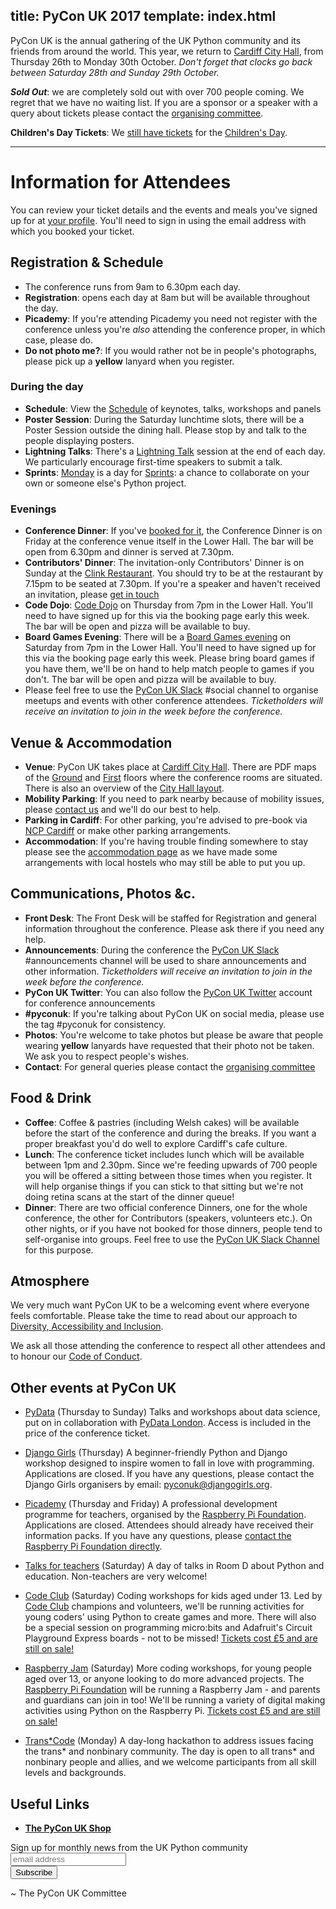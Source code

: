 title: PyCon UK 2017
template: index.html
---

PyCon UK is the annual gathering of the UK Python community and its friends from around the world.
This year, we return to [Cardiff City Hall](http://www.cardiffcityhall.com/),
from Thursday 26th to Monday 30th October. *Don't forget that clocks go back
between Saturday 28th and Sunday 29th October.*

**_Sold Out_**: we are completely sold out with over 700 people coming. We regret
that we have no waiting list. If you are a sponsor or a speaker with a query about
tickets please contact the [organising committee](/contact/).

**Children's Day Tickets**: We [still have tickets](https://hq.pyconuk.org/children/orders/new/) for the
[Children's Day](/education/).

* * *

# Information for Attendees

You can review your ticket details and the events and meals you've signed up for at
[your profile](https://hq.pyconuk.org/). You'll need to sign in using the email
address with which you booked your ticket.

## Registration & Schedule

* The conference runs from 9am to 6.30pm each day.
* **Registration**: opens each day at 8am but will be available throughout the day.
* **Picademy**: If you're attending Picademy you need not register with the conference
  unless you're _also_ attending the conference proper, in which case, please do.
* **Do not photo me?**: If you would rather not be in people's photographs, please
  pick up a **yellow** lanyard when you register.

### During the day

* **Schedule**: View the [Schedule](/schedule/) of keynotes, talks, workshops and panels
* **Poster Session**: During the Saturday lunchtime slots, there will be a Poster Session outside
  the dining hall. Please stop by and talk to the people displaying posters.
* **Lightning Talks**: There's a [Lightning Talk](/sessions/talks/lightning-talks/) session at the end of each day.
  We particularly encourage first-time speakers to submit a talk.
* **Sprints**: [Monday](/schedule/#monday) is a day for [Sprints](/sessions/workshops/sprint/): a chance to collaborate on
  your own or someone else's Python project.

### Evenings

* **Conference Dinner**: If you've [booked for it](https://hq.pyconuk.org/dinners/conference-dinner/),
  the Conference Dinner is on Friday at the conference venue itself in the
  Lower Hall. The bar will be open from 6.30pm and dinner is served at 7.30pm.
* **Contributors' Dinner**: The invitation-only Contributors' Dinner is on Sunday at the
  [Clink Restaurant](http://theclinkcharity.org/the-clink-restaurants/cardiff-wales/).
  You should try to be at the restaurant by 7.15pm to be seated at 7.30pm.
  If you're a speaker and haven't received an invitation, please [get in touch](/contact/)
* **Code Dojo**: [Code Dojo](/dojo/) on Thursday from 7pm in the Lower Hall.
  You'll need to have signed up for this via the booking page early this week.
  The bar will be open and pizza will be available to buy.
* **Board Games Evening**: There will be a [Board Games evening](/board-games/) on Saturday from 7pm
  in the Lower Hall.
  You'll need to have signed up for this via the booking page early this week.
  Please bring board games if you have them, we'll be on hand to help match
  people to games if you don't. The bar will be open and pizza will be
  available to buy.
* Please feel free to use the [PyCon UK Slack](https://pyconuk-2017.slack.com)
  #social channel to organise meetups and events with other conference attendees.
  _Ticketholders will receive an invitation to join in the week before the conference._

## Venue & Accommodation

* **Venue**: PyCon UK takes place at [Cardiff City Hall](http://www.cardiffcityhall.com/find-us).
  There are PDF maps of the [Ground](http://www.cardiffcityhall.com/groundfloorplan.pdf)
  and [First](http://www.cardiffcityhall.com/firstfloorplan.pdf) floors where the
  conference rooms are situated. There is also an overview of the [City Hall
  layout](http://www.cardiffcityhall.com/rooms).
* **Mobility Parking**: If you need to park nearby because of mobility issues,
  please [contact us](/contact/) and we'll do our best to help.
* **Parking in Cardiff**: For other parking, you're advised to pre-book via
  [NCP Cardiff](https://www.ncp.co.uk/parking-solutions/cities/cardiff)
  or make other parking arrangements.
* **Accommodation**: If you're having trouble finding somewhere to stay please see the
  [accommodation page](/accommodation/) as we have made some arrangements
  with local hostels who may still be able to put you up.

## Communications, Photos &c.

* **Front Desk**: The Front Desk will be staffed for Registration and general information
  throughout the conference. Please ask there if you need any help.
* **Announcements**: During the conference the [PyCon UK Slack](https://pyconuk-2017.slack.com)
  #announcements channel will be used to share announcements and other information.
  _Ticketholders will receive an invitation to join in the week before the conference._
* **PyCon UK Twitter**: You can also follow the [PyCon UK Twitter](https://twitter.com/pyconuk)
  account for conference announcements
* **#pyconuk**: If you're talking about PyCon UK on social media, please use the tag
  #pyconuk for consistency.
* **Photos**: You're welcome to take photos but please be aware that people wearing
  **yellow** lanyards have requested that their photo not be taken. We ask you
  to respect people's wishes.
* **Contact**: For general queries please contact the [organising committee](/contact/)

## Food & Drink

* **Coffee**: Coffee & pastries (including Welsh cakes) will be available before
  the start of the conference and during the breaks. If you want a proper
  breakfast you'd do well to explore Cardiff's cafe culture.
* **Lunch**: The conference ticket includes lunch which will be available between 1pm and 2.30pm.
  Since we're feeding upwards of 700 people you will be offered a sitting between those times
  when you register. It will help organise things if you can stick to that sitting
  but we're not doing retina scans at the start of the dinner queue!
* **Dinner**: There are two official conference Dinners, one for the whole conference,
  the other for Contributors (speakers, volunteers etc.). On other nights, or if
  you have not booked for those dinners, people tend to self-organise into
  groups. Feel free to use the [PyCon UK Slack Channel](https://pyconuk-2017.slack.com)
  for this purpose.

## Atmosphere

We very much want PyCon UK to be a welcoming event where everyone feels
comfortable. Please take the time to read about our approach to
[Diversity, Accessibility and Inclusion](/diversity-accessibility-inclusion/).

We ask all those attending the conference to respect all other attendees
and to honour our [Code of Conduct](/code-of-conduct/).

## Other events at PyCon UK

* [PyData](/pydata/) (Thursday to Sunday) Talks and workshops about data science, put on in collaboration with [PyData London](https://london.pydata.org/). Access is included in the price of the conference ticket.

* [Django Girls](https://djangogirls.org/pyconuk2017/) (Thursday) A beginner-friendly Python and Django workshop designed to inspire women to fall in love with programming. Applications are closed. If you have any questions, please contact the Django Girls organisers by email: [pyconuk@djangogirls.org](mailto:pyconuk@djangogirls.org).

* [Picademy](https://www.raspberrypi.org/training/picademy/) (Thursday and Friday) A professional development programme for teachers, organised by the [Raspberry Pi Foundation](https://www.raspberrypi.org/). Applications are closed. Attendees should already have received their information packs. If you have any questions, please [contact the Raspberry Pi Foundation directly](https://www.raspberrypi.org/contact/).

* [Talks for teachers](/schedule/#saturday) (Saturday) A day of talks in Room D about Python and education. Non-teachers are very welcome!

* [Code Club](/sessions/workshops/code-club/) (Saturday) Coding workshops for kids aged under 13. Led by [Code Club](https://www.codeclub.org.uk/) champions and volunteers, we'll be running activities for young coders' using Python to create games and more. There will also be a special session on programming micro:bits and Adafruit's Circuit Playground Express boards - not to be missed! [Tickets cost £5 and are still on sale!](https://hq.pyconuk.org/children/orders/new/)

* [Raspberry Jam](/sessions/workshops/raspberry-jam/) (Saturday) More coding workshops, for young people aged over 13, or anyone looking to do more advanced projects. The [Raspberry Pi Foundation](https://www.raspberrypi.org/) will be running a Raspberry Jam - and parents and guardians can join in too! We'll be running a variety of digital making activities using Python on the Raspberry Pi. [Tickets cost £5 and are still on sale!](https://hq.pyconuk.org/children/orders/new/)

* [Trans*Code](/transcode/) (Monday) A day-long hackathon to address issues facing the trans* and nonbinary community. The day is open to all trans* and nonbinary people and allies, and we welcome participants from all skill levels and backgrounds.


## Useful Links

* [**The PyCon UK Shop**](https://shop.spreadshirt.co.uk/pyconuk/)
<!-- Begin MailChimp Signup Form -->
<link href="//cdn-images.mailchimp.com/embedcode/horizontal-slim-10_7.css" rel="stylesheet" type="text/css">
<div id="mc_embed_signup">
  <form action="//pyconuk.us14.list-manage.com/subscribe/post?u=96b33657d204fcc7aba284d8a&amp;id=7feb720a8b" method="post" id="mc-embedded-subscribe-form" name="mc-embedded-subscribe-form" class="validate" target="_blank" novalidate>
    <div id="mc_embed_signup_scroll">
      <label for="mce-EMAIL">Sign up for monthly news from the UK Python community</label>
      <input type="email" value="" name="EMAIL" class="email" id="mce-EMAIL" placeholder="email address" required>
      <!-- real people should not fill this in and expect good things - do not remove this or risk form bot signups-->
      <div style="position: absolute; left: -5000px;" aria-hidden="true"><input type="text" name="b_96b33657d204fcc7aba284d8a_7feb720a8b" tabindex="-1" value=""></div>
      <div class="clear"><input type="submit" value="Subscribe" name="subscribe" id="mc-embedded-subscribe" class="button"></div>
    </div>
  </form>
</div>
<!--End mc_embed_signup-->

~ The PyCon UK Committee

